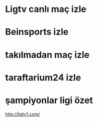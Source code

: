 

# Ligtv canlı maç izle
# Beinsports izle
# takılmadan maç izle
# taraftarium24 izle
# şampiyonlar ligi özet

http://ligtv1.com/ 
